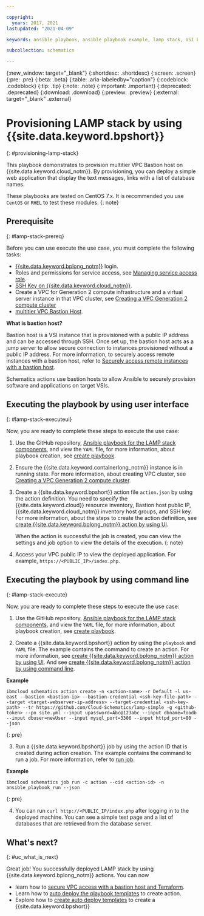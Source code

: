 ```yaml
---

copyright:
  years: 2017, 2021
lastupdated: "2021-04-09"

keywords: ansible playbook, ansible playbook example, lamp stack, VSI by using Ansible,

subcollection: schematics

---
```


{:new_window: target="_blank"}
{:shortdesc: .shortdesc}
{:screen: .screen}
{:pre: .pre}
{:beta: .beta}
{:table: .aria-labeledby="caption"} 
{:codeblock: .codeblock}
{:tip: .tip}
{:note: .note}
{:important: .important}
{:deprecated: .deprecated}
{:download: .download}
{:preview: .preview}
{:external: target="_blank" .external}


# Provisioning LAMP stack by using {{site.data.keyword.bpshort}} 
{: #provisioning-lamp-stack}


 This playbook demonstrates to provision multitier VPC Bastion host on {{site.data.keyword.cloud_notm}}. By provisioning, you can deploy a simple web application that display the text messages, links with a list of database names.  

These playbooks are tested on CentOS 7.x. It is recommended you use `CentOS` or `RHEL` to test these modules. 
{: note}

## Prerequisite
{: #lamp-stack-prereq}

Before you can use execute the use case, you must complete the following tasks:

- [{{site.data.keyword.bplong_notm}}](https://cloud.ibm.com/schematics) login.
- Roles and permissions for service access, see [Managing service access role](/docs/app-configuration?topic=app-configuration-ac-service-access-management).
- [SSH Key on {{site.data.keyword.cloud_notm}}](/docs/ssh-keys?topic=ssh-keys-adding-an-ssh-key).
- Create a VPC for Generation 2 compute infrastructure and a virtual server instance in that VPC cluster, see [Creating a VPC Generation 2 compute cluster](/docs/containers?topic=containers-getting-started#vpc-gen2-gs)
- [multitier VPC Bastion Host](https://github.com/Cloud-Schematics/multitier-vpc-bastion-host).

**What is bastion host?**

Bastion host is a VSI instance that is provisioned with a public IP address and can be accessed through SSH. Once set up, the bastion host acts as a jump server to allow secure connection to instances provisioned without a public IP address. For more information, to securely access remote instances with a bastion host, refer to [Securely access remote instances with a bastion host](/docs/solution-tutorials?topic=solution-tutorials-vpc-secure-management-bastion-server).

Schematics actions use bastion hosts to allow Ansible to securely provision software and applications on target VSIs.

## Executing the playbook by using user interface
{: #lamp-stack-executeui}

Now, you are ready to complete these steps to execute the use case: 

1. Use the GitHub repository, [Ansible playbook for the LAMP stack components](https://github.com/Cloud-Schematics/lamp-simple), and view the `YAML` file, for more information, about playbook creation, see [create playbook](/docs/schematics?topic=schematics-create-playbooks).

2. Ensure the {{site.data.keyword.containerlong_notm}} instance is in running state. For more information,  about creating VPC cluster, see [Creating a VPC Generation 2 compute cluster](/docs/containers?topic=containers-getting-started#vpc-gen2-gs).

3. Create a {{site.data.keyword.bpshort}} action file `action.json` by using the action definition. You need to specify the {{site.data.keyword.cloud}} resource inventory, Bastion host public IP, {{site.data.keyword.cloud_notm}} inventory host groups, and SSH key. For more information, about the steps to create the action definition, see [create {{site.data.keyword.bplong_notm}} action by using UI](/docs/schematics?topic=schematics-action-setup#create-action).

   When the action is successful the job is created, you can view the settings and job option to view the  details of the execution.
  {: note}

4. Access your VPC public IP to view the deployed application. For example, `https://<PUBLIC_IP>/index.php`.

## Executing the playbook by using command line
{: #lamp-stack-execute}

Now, you are ready to complete these steps to execute the use case:

1. Use the GitHub repository, [Ansible playbook for the LAMP stack components](https://github.com/Cloud-Schematics/lamp-simple), and view the `YAML` file, for more information, about playbook creation, see  [create playbook](/docs/schematics?topic=schematics-create-playbooks). 

2. Create a {{site.data.keyword.bpshort}} action by using the `playbook` and `YAML` file. The example contains the command to create an action. For more information, see [create {{site.data.keyword.bplong_notm}} action by using UI](/docs/schematics?topic=schematics-action-setup#create-action). And see [create {{site.data.keyword.bplong_notm}} action by using command line](/docs/schematics?topic=schematics-schematics-cli-reference#schematics-create-action).

  **Example**

  ```
  ibmcloud schematics action create -n <action-name> -r Default -l us-east --bastion <bastion-ip> --bastion-credential <ssh-key-file-path> --target <target-webserver-ip-address> --target-credential <ssh-key-path> --tr https://github.com/Cloud-Schematics/lamp-simple -g <github-token> --pn site.yml --input upassword=Abc@123abc --input dbname=foodb --input dbuser=newUser --input mysql_port=3306 --input httpd_port=80 --json
  ```
  {: pre}

3. Run a {{site.data.keyword.bpshort}} job by using the action ID that is created during action creation. The example contains the command to run a job. For more information, refer to [run job](/docs/schematics?topic=schematics-schematics-cli-reference#schematics-run-job).

 **Example**

  ```
 ibmcloud schematics job run -c action --cid <action-id> -n ansible_playbook_run --json
  ```
  {: pre}

4. You can run `curl http://<PUBLIC_IP/index.php` after logging in to the deployed machine. You can see a simple test page and a list of databases that are retrieved from the database server.

## What's next?
{: #uc_what_is_next}

Great job! You successfully deployed LAMP stack by using {{site.data.keyword.bplong_notm}} actions. You can now 
- learn how to [secure VPC access with a bastion host and Terraform](https://developer.ibm.com/articles/secure-vpc-access-with-a-bastion-host-and-terraform/).
- Learn how to [auto deploy the playbook templates](/docs/schematics?topic=schematics-sample_actiontemplates) to create action.
- Explore how to [create auto deploy templates](/docs/schematics?topic=schematics-auto-deploy-url) to create a {{site.data.keyword.bpshort}} 


